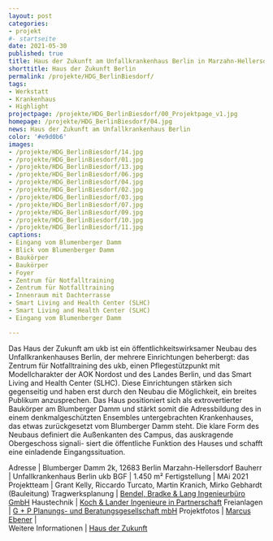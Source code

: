 ```yaml
---
layout: post
categories:
- projekt
#- startseite
date: 2021-05-30
published: true
title: Haus der Zukunft am Unfallkrankenhaus Berlin in Marzahn-Hellersdorf
shorttitle: Haus der Zukunft Berlin
permalink: /projekte/HDG_BerlinBiesdorf/
tags: 
- Werkstatt
- Krankenhaus
- Highlight
projectpage: /projekte/HDG_BerlinBiesdorf/00_Projektpage_v1.jpg
homepage: /projekte/HDG_BerlinBiesdorf/04.jpg
news: Haus der Zukunft am Unfallkrankenhaus Berlin
color: '#e9d0b6'
images:
- /projekte/HDG_BerlinBiesdorf/14.jpg
- /projekte/HDG_BerlinBiesdorf/01.jpg
- /projekte/HDG_BerlinBiesdorf/13.jpg
- /projekte/HDG_BerlinBiesdorf/06.jpg
- /projekte/HDG_BerlinBiesdorf/04.jpg
- /projekte/HDG_BerlinBiesdorf/02.jpg
- /projekte/HDG_BerlinBiesdorf/03.jpg
- /projekte/HDG_BerlinBiesdorf/07.jpg
- /projekte/HDG_BerlinBiesdorf/09.jpg
- /projekte/HDG_BerlinBiesdorf/10.jpg
- /projekte/HDG_BerlinBiesdorf/11.jpg
captions:
- Eingang vom Blumenberger Damm 
- Blick vom Blumenberger Damm
- Baukörper
- Baukörper
- Foyer
- Zentrum für Notfalltraining
- Zentrum für Notfalltraining
- Innenraum mit Dachterrasse
- Smart Living and Health Center (SLHC)
- Smart Living and Health Center (SLHC)
- Eingang vom Blumenberger Damm 

---
```


Das Haus der Zukunft am ukb ist ein öffentlichkeitswirksamer Neubau des Unfallkrankenhauses Berlin, der mehrere Einrichtungen beherbergt: das Zentrum für Notfalltraining des ukb, einen Pflegestützpunkt mit Modellcharakter der AOK Nordost und des Landes Berlin, und das Smart Living and Health Center (SLHC). Diese Einrichtungen stärken sich gegenseitig und haben erst durch den Neubau die Möglichkeit, ein breites Publikum anzusprechen. Das Haus positioniert sich als extrovertierter Baukörper am Blumberger Damm und stärkt somit die Adressbildung des in einem denkmalgeschützten Ensembles untergebrachten Krankenhauses, das etwas zurückgesetzt vom Blumberger Damm steht. Die klare Form des Neubaus definiert die Außenkanten des Campus, das auskragende Obergeschoss signali- siert die öffentliche Funktion des Hauses und schafft eine einladende Eingangssituation.


Adresse					|		Blumberger Damm 2k, 12683 Berlin Marzahn-Hellersdorf
Bauherr					|		Unfallkrankenhaus Berlin ukb
BGF						|		1.450 m²
Fertigstellung			|		MAi 2021
Projektteam				|		Grant Kelly, Riccardo Turcato, Martin Kranich, Mirko Gebhardt (Bauleitung)
Tragwerksplanung		|		[Bendel, Bradke & Lang Ingenieurbüro GmbH](https://ingenieurbuero-bbl.de)
Haustechnik				|		[Koch & Lander Ingenieure in Partnerschaft](https://www.kl-ingenieure.de)
Freianlagen				|		[G + P Planungs- und Beratungsgesellschaft mbH](http://www.gp-landschaft.net)
Projektfotos			|		[Marcus Ebener](https://www.marcus-ebener.de/de)
                        |    
Weitere Informationen   |   	[Haus der Zukunft](https://haus-der-zukunft-am-ukb.de/) 

